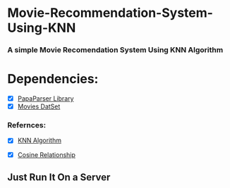 # Movie-Recommendation-System-Using-KNN
### A simple Movie Recomendation System Using KNN Algorithm
# Dependencies:
- [X] <a href="https://www.papaparse.com/">PapaParser Library</a>
- [X] <a href="https://gist.github.com/onelharrison/443fe58ec1e15b18b19f305441cf7173#file-movies_recommendation_data-csv">Movies DatSet</a>

### Refernces:
- [X] <a href="https://towardsdatascience.com/machine-learning-basics-with-the-k-nearest-neighbors-algorithm-6a6e71d01761">KNN Algorithm</a>
- [X] <a href="https://towardsdatascience.com/understanding-cosine-similarity-and-its-application-fd42f585296a">Cosine Relationship</a>


## Just Run It On a Server
